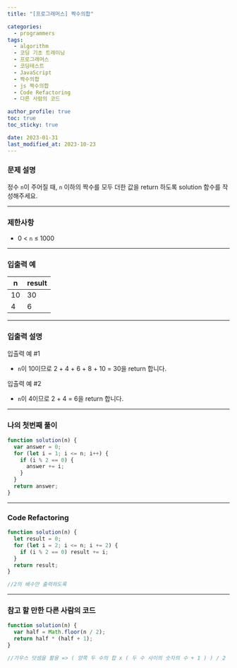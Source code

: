 ```yaml
---
title: "[프로그래머스] 짝수의합"

categories:
  - programmers
tags:
  - algorithm
  - 코딩 기초 트레이닝
  - 프로그래머스
  - 코딩테스트
  - JavaScript
  - 짝수의합
  - js 짝수의합
  - Code Refactoring
  - 다른 사람의 코드

author_profile: true
toc: true
toc_sticky: true

date: 2023-01-31
last_modified_at: 2023-10-23
---
```


### 문제 설명

정수 `n`이 주어질 때, `n` 이하의 짝수를 모두 더한 값을 return 하도록 solution 함수를 작성해주세요.

---

### 제한사항

- 0 < `n` ≤ 1000

---

### 입출력 예

| n   | result |
| --- | ------ |
| 10  | 30     |
| 4   | 6      |

---

### 입출력 설명

입출력 예 #1

- `n`이 10이므로 2 + 4 + 6 + 8 + 10 = 30을 return 합니다.

입출력 예 #2

- `n`이 4이므로 2 + 4 = 6을 return 합니다.

---

### 나의 첫번째 풀이

```jsx
function solution(n) {
  var answer = 0;
  for (let i = 1; i <= n; i++) {
    if (i % 2 == 0) {
      answer += i;
    }
  }
  return answer;
}
```

---

### Code Refactoring

```jsx
function solution(n) {
  let result = 0;
  for (let i = 2; i <= n; i += 2) {
    if (i % 2 == 0) result += i;
  }
  return result;
}

//2의 배수만 출력하도록
```

---

### 참고 할 만한 다른 사람의 코드

```jsx
function solution(n) {
  var half = Math.floor(n / 2);
  return half * (half + 1);
}

//가우스 덧셈을 활용 => ( 양쪽 두 수의 합 x ( 두 수 사이의 숫자의 수 + 1 ) ) / 2
```
